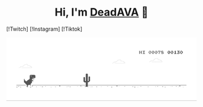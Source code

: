 <div align="center">
  <h1 align="center">Hi, I'm <a href="https://www.tiktok.com/@alansitohot69">DeadAVA</a> 🥵</h1>
</div>

[!Twitch]
[!Instagram]
[!Tiktok]

![Dino](https://raw.githubusercontent.com/wangningkai/wangningkai/master/assets/dino.gif)
